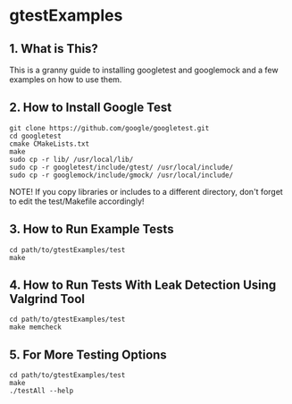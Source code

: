 # gtestExamples

## 1. What is This?

This is a granny guide to installing googletest and googlemock and a few examples on how to use them.

## 2. How to Install Google Test

```
git clone https://github.com/google/googletest.git
cd googletest
cmake CMakeLists.txt
make
sudo cp -r lib/ /usr/local/lib/
sudo cp -r googletest/include/gtest/ /usr/local/include/
sudo cp -r googlemock/include/gmock/ /usr/local/include/
```

NOTE! If you copy libraries or includes to a different directory, don't forget to edit the test/Makefile accordingly!

## 3. How to Run Example Tests

```
cd path/to/gtestExamples/test
make
```

## 4. How to Run Tests With Leak Detection Using Valgrind Tool

```
cd path/to/gtestExamples/test
make memcheck
```

## 5. For More Testing Options

```
cd path/to/gtestExamples/test
make
./testAll --help
```
